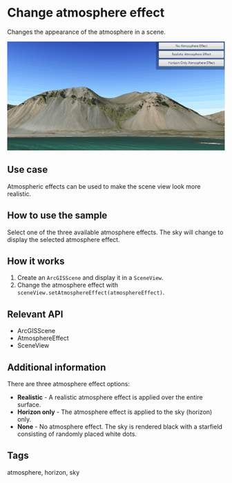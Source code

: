 # Change atmosphere effect

Changes the appearance of the atmosphere in a scene.

![Image of change atmosphere effect](ChangeAtmosphereEffect.gif)

## Use case

Atmospheric effects can be used to make the scene view look more realistic.

## How to use the sample

Select one of the three available atmosphere effects. The sky will change to display the selected atmosphere effect.

## How it works

1. Create an `ArcGISScene` and display it in a `SceneView`.
2. Change the atmosphere effect with `sceneView.setAtmosphereEffect(atmosphereEffect)`.

## Relevant API

* ArcGISScene
* AtmosphereEffect
* SceneView

## Additional information

There are three atmosphere effect options:

- **Realistic** - A realistic atmosphere effect is applied over the entire surface.
- **Horizon only** - The atmosphere effect is applied to the sky (horizon) only.
- **None** - No atmosphere effect. The sky is rendered black with a starfield consisting of randomly placed white dots.

## Tags

atmosphere, horizon, sky

